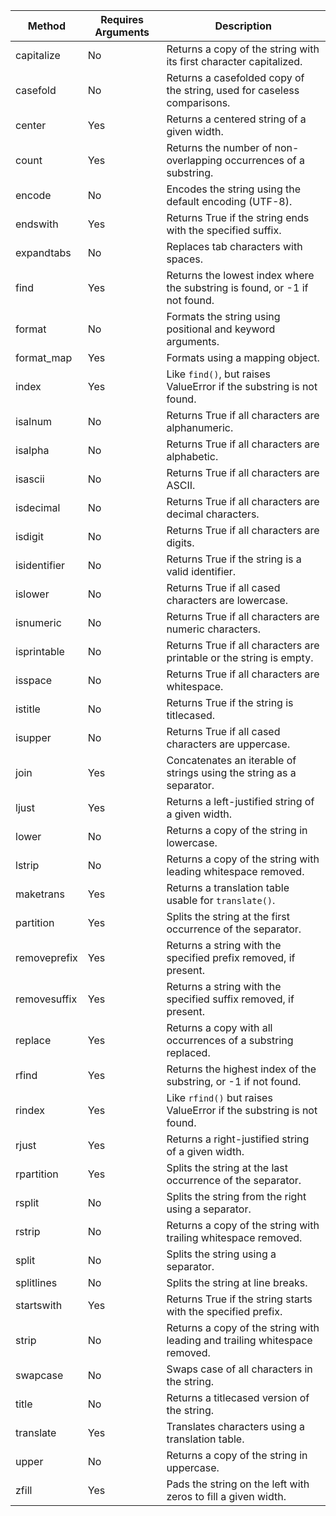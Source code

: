 | Method         | Requires Arguments           | Description                                                                 |
|----------------|------------------------------|-----------------------------------------------------------------------------|
| capitalize     | No                           | Returns a copy of the string with its first character capitalized.         |
| casefold       | No                           | Returns a casefolded copy of the string, used for caseless comparisons.    |
| center         | Yes                          | Returns a centered string of a given width.                                |
| count          | Yes                          | Returns the number of non-overlapping occurrences of a substring.          |
| encode         | No                           | Encodes the string using the default encoding (UTF-8).                     |
| endswith       | Yes                          | Returns True if the string ends with the specified suffix.                 |
| expandtabs     | No                           | Replaces tab characters with spaces.                                       |
| find           | Yes                          | Returns the lowest index where the substring is found, or -1 if not found. |
| format         | No                           | Formats the string using positional and keyword arguments.                 |
| format_map     | Yes                          | Formats using a mapping object.                                            |
| index          | Yes                          | Like `find()`, but raises ValueError if the substring is not found.        |
| isalnum        | No                           | Returns True if all characters are alphanumeric.                           |
| isalpha        | No                           | Returns True if all characters are alphabetic.                             |
| isascii        | No                           | Returns True if all characters are ASCII.                                  |
| isdecimal      | No                           | Returns True if all characters are decimal characters.                     |
| isdigit        | No                           | Returns True if all characters are digits.                                 |
| isidentifier   | No                           | Returns True if the string is a valid identifier.                          |
| islower        | No                           | Returns True if all cased characters are lowercase.                        |
| isnumeric      | No                           | Returns True if all characters are numeric characters.                     |
| isprintable    | No                           | Returns True if all characters are printable or the string is empty.       |
| isspace        | No                           | Returns True if all characters are whitespace.                             |
| istitle        | No                           | Returns True if the string is titlecased.                                  |
| isupper        | No                           | Returns True if all cased characters are uppercase.                        |
| join           | Yes                          | Concatenates an iterable of strings using the string as a separator.       |
| ljust          | Yes                          | Returns a left-justified string of a given width.                          |
| lower          | No                           | Returns a copy of the string in lowercase.                                 |
| lstrip         | No                           | Returns a copy of the string with leading whitespace removed.              |
| maketrans      | Yes                          | Returns a translation table usable for `translate()`.                      |
| partition      | Yes                          | Splits the string at the first occurrence of the separator.                |
| removeprefix   | Yes                          | Returns a string with the specified prefix removed, if present.            |
| removesuffix   | Yes                          | Returns a string with the specified suffix removed, if present.            |
| replace        | Yes                          | Returns a copy with all occurrences of a substring replaced.               |
| rfind          | Yes                          | Returns the highest index of the substring, or -1 if not found.            |
| rindex         | Yes                          | Like `rfind()` but raises ValueError if the substring is not found.        |
| rjust          | Yes                          | Returns a right-justified string of a given width.                         |
| rpartition     | Yes                          | Splits the string at the last occurrence of the separator.                 |
| rsplit         | No                           | Splits the string from the right using a separator.                        |
| rstrip         | No                           | Returns a copy of the string with trailing whitespace removed.             |
| split          | No                           | Splits the string using a separator.                                       |
| splitlines     | No                           | Splits the string at line breaks.                                          |
| startswith     | Yes                          | Returns True if the string starts with the specified prefix.               |
| strip          | No                           | Returns a copy of the string with leading and trailing whitespace removed. |
| swapcase       | No                           | Swaps case of all characters in the string.                                |
| title          | No                           | Returns a titlecased version of the string.                                |
| translate      | Yes                          | Translates characters using a translation table.                           |
| upper          | No                           | Returns a copy of the string in uppercase.                                 |
| zfill          | Yes                          | Pads the string on the left with zeros to fill a given width.             |
